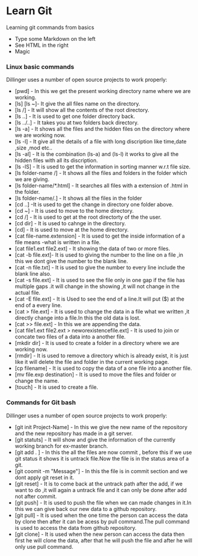 # Learn Git

Learning git commands from basics 
  - Type some Markdown on the left
  - See HTML in the right
  - Magic

### Linux basic commands 

Dillinger uses a number of open source projects to work properly:

* [pwd] -  In this we get the present working directory name where we are working.
* [ls] [ls ~]- It give the all files name on the directory. 
* [ls /] - It will show all the contents of the root directory.
* [ls ..] - It is used to get one folder directory back.
* [ls ../..] - It takes you at two folders back directory.
* [ls -a] - It shows all the files and the hidden files on the directory where we are working now.
* [ls -l] - It give all the details of a file with long discription like time,date ,size ,mod etc..
* [ls -al] - It is the combination (ls-a) and (ls-l) it works to give all the hidden files with all its discription.
* [ls -lS] - It is used to get the information in sorting manner w.r.t file size.
* [ls folder-name /] - It shows all the files and folders in the folder which we are giving.
* [ls folder-name/*.html] - It searches all files with a extension of .html in the folder.
* [ls folder-name/*.*] - It shows all the files in the folder
* [cd ..] -It is used to get the change in directory one folder above.
* [cd ~] - It is used to move to the home directory.
* [cd /] - It is used to get at the root directorty of the the user.
* [cd dir] - It is used to cahnge in the directory.
* [cd] - It is used to move at the home directory.
* [cat file-name.extension] - It is used to get the inside information of a file means -what is written in a file.
* [cat file1.ext file2.ext] - It showing the data of two or more files.
* [cat -b file.ext]- It is used to giving the number to the line on a file ,in this we dont give the number to the blank line.
* [cat -n file.txt] - It is used to give the number to every line include the blank line also.
* [cat -s file.ext] - It is used to see the file only in one gap if the file has multiple gaps .it will change in the showing ,it will not change in the actual file.
* [cat -E file.ext] - It is Used to see the end of a line.It will put ($) at the end of a every line.
* [cat > file.ext] - It is used to change the data in a file what we written ,it directly change into a file.In this the old data is lost.
* [cat >> file.ext] - In this we are appending the data.
* [cat file1.ext file2.ext > neworexistencefile.ext] - It is used to join or concate two files of a data into a another file. 
* [mkdir dir] - It is used to create a folder in a directory where we are working now.
* [rmdir] - It is used to remove a directory which is already exist, it is just like it will delete the file and folder in the current working page.
* [cp filename] - It is used to copy the data of a one file into a another file.
* [mv file.exp destination] - It is used to move the files and folder or change the name.
* [touch] - It is used to create a file.

### Commands for Git bash

Dillinger uses a number of open source projects to work properly:

* [git init Project-Name] - In this we give the new name of the repository and the new repository has made in a git server.
* [git statuts] - It will show and give the information of the currently working branch for ex-master branch.
* [git add . ] - In this the all the files are now commit , before this if we use git status it shows it is untrack file.Now the file is in the status area of a git.
* [git coomit -m "Message"] - In this the file is in commit section and we dont apply git reset in it.
* [git reset] - It is to come back at the untrack path after the add, if we want to do ,it will again a untrack file and it can only be done after add not after commit.
* [git push] - It is used to push the file when we can made changes in it.In this we can give back our new data to a github repository.
* [git pull] - It is used when the one time the person can access the data by clone then after it can be acess by pull command.The pull command is used to access the data from github repository.
* [git clone] - It is used when the new person can access the data then first he will clone the data, after that he will push the file and after he will only use pull command.

